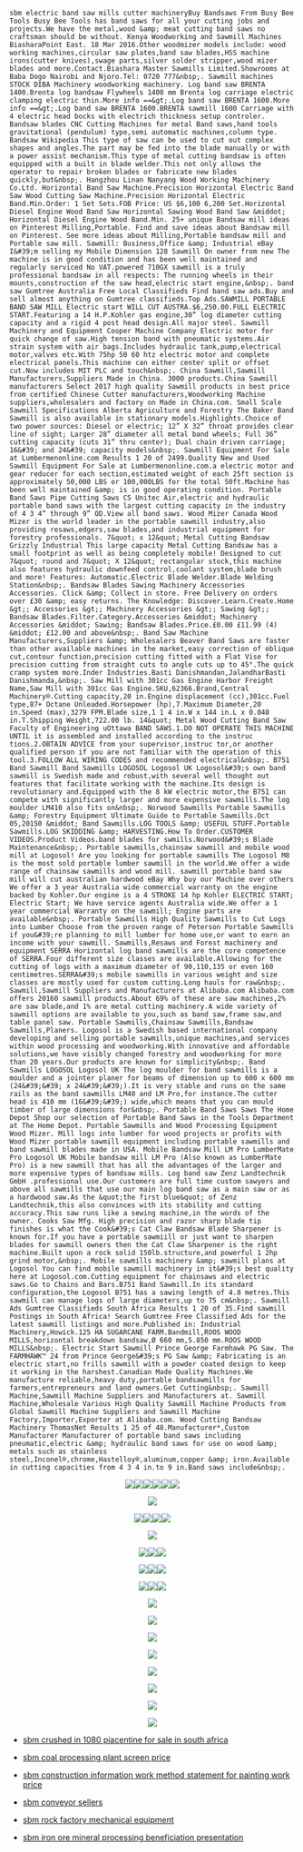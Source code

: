 
```
sbm electric band saw mills cutter machineryBuy Bandsaws From Busy Bee Tools Busy Bee Tools has band saws for all your cutting jobs and projects.We have the metal,wood &amp; meat cutting band saws no craftsman should be without. Kenya Woodworking and Sawmill Machines BiasharaPoint East. 18 Mar 2016.Other woodmizer models include: wood working machines,circular saw plates,band saw blades,HSS machine irons(cutter knives),swage parts,silver solder stripper,wood mizer blades and more.Contact.Biashara Master Sawmills Limited.Showrooms at Baba Dogo Nairobi and Njoro.Tel: 0720 777&nbsp;. Sawmill machines STOCK DIBA Machinery woodworking machinery. Log band saw BRENTA 1400.Brenta log bandsaw Flywheels 1400 mm Brenta log carriage electric clamping electric thin.More info ==&gt;.Log band saw BRENTA 1600.More info ==&gt;.Log band saw BRENTA 1600.BRENTA sawmill 1600 Carriage with 4 electric head bocks with electrich thickness setup controler. Bandsaw blades CNC Cutting Machines for metal Band saws,hand tools gravitational (pendulum) type,semi automatic machines,column type. Bandsaw Wikipedia This type of saw can be used to cut out complex shapes and angles.The part may be fed into the blade manually or with a power assist mechanism.This type of metal cutting bandsaw is often equipped with a built in blade welder.This not only allows the operator to repair broken blades or fabricate new blades quickly,but&nbsp;. Hangzhou Linan Nanyang Wood Working Machinery Co.Ltd. Horizontal Band Saw Machine.Precision Horizontal Electric Band Saw Wood Cutting Saw Machine.Precision Horizontal Electric Band.Min.Order: 1 Set Sets.FOB Price: US $6,100 6,200 Set.Horizontal Diesel Engine Wood Band Saw Horizontal Sawing Wood Band Saw &middot; Horizontal Diesel Engine Wood Band.Min. 25+ unique Bandsaw mill ideas on Pinterest Milling,Portable. Find and save ideas about Bandsaw mill on Pinterest. See more ideas about Milling,Portable bandsaw mill and Portable saw mill. Sawmill: Business,Office &amp; Industrial eBay I&#39;m selling my Mobile Dimension 128 Sawmill On owner from new The machine is in good condition and has been well maintained and regularly serviced No VAT.powered 710GX sawmill is a truly professional bandsaw in all respects: The running wheels in their mounts,construction of the saw head,electric start engine,&nbsp;. band saw Gumtree Australia Free Local Classifieds Find band saw ads.Buy and sell almost anything on Gumtree classifieds.Top Ads.SAWMILL PORTABLE BAND SAW MILL Electric start WILL CUT AUSTRA.$6,250.00.FULL ELECTRIC START.Featuring a 14 H.P.Kohler gas engine,30” log diameter cutting capacity and a rigid 4 post head design.All major steel. Sawmill Machinery and Equipment Cooper Machine Company Electric motor for quick change of saw.High tension band with pneumatic systems.Air strain system with air bags.Includes hydraulic tank,pump,electrical motor,valves etc.With 75hp 50 60 htz electric motor and complete electrical panels.This machine can either center split or offset cut.Now includes MIT PLC and touch&nbsp;. China Sawmill,Sawmill Manufacturers,Suppliers Made in China. 3000 products.China Sawmill manufacturers Select 2017 high quality Sawmill products in best price from certified Chinese Cutter manufacturers,Woodworking Machine suppliers,wholesalers and factory on Made in China.com. Small Scale Sawmill Specifications Alberta Agriculture and Forestry The Baker Band Sawmill is also available in stationary models.Highlights.Choice of two power sources: Diesel or electric; 12” X 32” throat provides clear line of sight; Larger 28” diameter all metal band wheels; Full 36” cutting capacity (cuts 31” thru center); Dual chain driven carriage; 16&#39; and 24&#39; capacity models&nbsp;. Sawmill Equipment For Sale at Lumbermenonline.com Results 1 20 of 2499.Quality New and Used Sawmill Equipment For Sale at Lumbermenonline.com.a electric motor and gear reducer for each section,estimated weight of each 25ft section is approximately 50,000 LBS or 100,000LBS for the total 50ft.Machine has been well maintained &amp; is in good operating condition. Portable Band Saws Pipe Cutting Saws CS Unitec Air,electric and hydraulic portable band saws with the largest cutting capacity in the industry of 4 3 4” through 9” OD.View all band saws. Wood Mizer Canada Wood Mizer is the world leader in the portable sawmill industry,also providing resaws,edgers,saw blades,and industrial equipment for forestry professionals. 7&quot; x 12&quot; Metal Cutting Bandsaw Grizzly Industrial This large capacity Metal Cutting Bandsaw has a small footprint as well as being completely mobile! Designed to cut 7&quot; round and 7&quot; X 12&quot; rectangular stock,this machine also features hydraulic downfeed control,coolant system,blade brush and more! Features: Automatic.Electric Blade Welder.Blade Welding Station&nbsp;. Bandsaw Blades Sawing Machinery Accessories Accessories. Click &amp; Collect in store. Free Delivery on orders over £30 &amp; easy returns. The Knowledge: Discover.Learn.Create.Home &gt;; Accessories &gt;; Machinery Accessories &gt;; Sawing &gt;; Bandsaw Blades.Filter.Category.Accessories &middot; Machinery Accessories &middot; Sawing; Bandsaw Blades.Price.£0.00 £11.99 (4) &middot; £12.00 and above&nbsp;. Band Saw Machine Manufacturers,Suppliers &amp; Wholesalers Beaver Band Saws are faster than other available machines in the market,easy correction of oblique cut,contour function,precision cutting fitted with a Flat Vise for precision cutting from straight cuts to angle cuts up to 45°.The quick cramp system more.Inder Industries.Basti Danishmandan,JalandharBasti Danishmanda,&nbsp;. Saw Mill with 301cc Gas Engine Harbor Freight Name,Saw Mill with 301cc Gas Engine.SKU,62366.Brand,Central Machinery®.Cutting capacity,20 in.Engine displacement (cc),301cc.Fuel type,87+ Octane Unleaded.Horsepower (hp),7.Maximum Diameter,20 in.Speed (max),3279 FPM.Blade size,1 1 4 in.W x 144 in.L x 0.048 in.T.Shipping Weight,722.00 lb. 14&quot; Metal Wood Cutting Band Saw Faculty of Engineering uOttawa BAND SAWS.1.DO NOT OPERATE THIS MACHINE UNTIL it is assembled and installed according to the instruc tions.2.OBTAIN ADVICE from your supervisor,instruc tor,or another qualified person if you are not familiar with the operation of this tool.3.FOLLOW ALL WIRING CODES and recommended electrical&nbsp;. B751 Band Sawmill Band Sawmills LOGOSOL Logosol UK Logosol&#39;s own band sawmill is Swedish made and robust,with several well thought out features that facilitate working with the machine.Its design is revolutionary and.Equipped with the 8 kW electric motor,the B751 can compete with significantly larger and more expensive sawmills.The log moulder LM410 also fits on&nbsp;. Norwood Sawmills Portable Sawmills &amp; Forestry Equipment Ultimate Guide to Portable Sawmills.Oct 05,20150 &middot; Band Sawmills.LOG TOOLS &amp; USEFUL STUFF.Portable Sawmills.LOG SKIDDING &amp; HARVESTING.How To Order.CUSTOMER VIDEOS.Product Videos.band blades for swmills.Norwood&#39;s Blade Maintenance&nbsp;. Portable sawmills,chainsaw sawmill and mobile wood mill at Logosol! Are you looking for portable sawmills The Logosol M8 is the most sold portable lumber sawmill in the world.We offer a wide range of chainsaw sawmills and wood mill. sawmill portable band saw mill will cut australian hardwood eBay Why buy our Machine over others We offer a 3 year Australia wide commercial warranty on the engine backed by Kohler.Our engine is a 4 STROKE 14 hp Kohler ELECTRIC START; Electric Start; We have service agents Australia wide.We offer a 1 year commercial Warranty on the sawmill; Engine parts are available&nbsp;. Portable Sawmills High Quality Sawmills to Cut Logs into Lumber Choose from the proven range of Peterson Portable Sawmills if you&#39;re planning to mill lumber for home use,or want to earn an income with your sawmill. Sawmills,Resaws and Forest machinery and equipment SERRA Horizontal log band sawmills are the core competence of SERRA.Four different size classes are available.Allowing for the cutting of logs with a maximum diameter of 90,110,135 or even 160 centimetres.SERRA&#39;s mobile sawmills in various weight and size classes are mostly used for custom cutting.Long hauls for raw&nbsp;. Sawmill,Sawmill Suppliers and Manufacturers at Alibaba.com Alibaba.com offers 20160 sawmill products.About 69% of these are saw machines,2% are saw blade,and 1% are metal cutting machinery.A wide variety of sawmill options are available to you,such as band saw,frame saw,and table panel saw. Portable Sawmills,Chainsaw Sawmills,Bandsaw Sawmills,Planers. Logosol is a Swedish based international company developing and selling portable sawmills,unique machines,and services within wood processing and woodworking.With innovative and affordable solutions,we have visibly changed forestry and woodworking for more than 20 years.Our products are known for simplicity&nbsp;. Band Sawmills LOGOSOL Logosol UK The log moulder for band sawmills is a moulder and a jointer planer for beams of dimension up to 600 x 600 mm (24&#39;&#39; x 24&#39;&#39;).It is very stable and runs on the same rails as the band sawmills LM40 and LM Pro,for instance.The cutter head is 410 mm (16&#39;&#39;) wide,which means that you can mould timber of large dimensions for&nbsp;. Portable Band Saws Saws The Home Depot Shop our selection of Portable Band Saws in the Tools Department at The Home Depot. Portable Sawmills and Wood Processing Equipment Wood Mizer. Mill logs into lumber for wood projects or profits with Wood Mizer portable sawmill equipment including portable sawmills and band sawmill blades made in USA. Mobile Bandsaw Mill LM Pro LumberMate Pro Logosol UK Mobile bandsaw mill LM Pro (Also known as LumberMate Pro) is a new sawmill that has all the advantages of the larger and more expensive types of bandsaw mills. Log band saw Zenz Landtechnik GmbH .professional use.Our customers are full time custom sawyers and above all sawmills that use our main log band saw as a main saw or as a hardwood saw.As the &quot;the first blue&quot; of Zenz Landtechnik,this also convinces with its stability and cutting accuracy.This saw runs like a sewing machine,in the words of the owner. Cooks Saw Mfg. High precision and razor sharp blade tip finishes is what the Cook&#39;s Cat Claw Bandsaw Blade Sharpener is known for.If you have a portable sawmiill or just want to sharpen blades for sawmill owners then the Cat Claw Sharpener is the right machine.Built upon a rock solid 150lb.structure,and powerful 1 2hp grind motor,&nbsp;. Mobile sawmills machinery &amp; sawmill plans at Logosol You can find mobile sawmill machinery in it&#39;s best quality here at Logosol.com.Cutting equipment for chainsaws and electric saws.Go to Chains and Bars.B751 Band Sawmill.In its standard configuration,the Logosol B751 has a sawing length of 4.8 metres.This sawmill can manage logs of large diameters,up to 75 cm&nbsp;. Sawmill Ads Gumtree Classifieds South Africa Results 1 20 of 35.Find sawmill Postings in South Africa! Search Gumtree Free Classified Ads for the latest sawmill listings and more.Published in: Industrial Machinery,Howick.125 HA SUGARCANE FARM.Bandmill,ROOS WOOD MILLS,horizontal breakdown bandsaw,Ø 660 mm,5.850 mm.ROOS WOOD MILLS&nbsp;. Electric Start Sawmill Prince George Farmhawk PG Saw. The FARMHAWK™ 24 from Prince George&#39;s PG Saw &amp; Fabricating is an electric start,no frills sawmill with a powder coated design to keep it working in the harshest.Canadian Made Quality Machines.We manufacture reliable,heavy duty,portable bandsawmills for farmers,entrepreneurs and land owners.Get Cutting&nbsp;. Sawmill Machine,Sawmill Machine Suppliers and Manufacturers at. Sawmill Machine,Wholesale Various High Quality Sawmill Machine Products from Global Sawmill Machine Suppliers and Sawmill Machine Factory,Importer,Exporter at Alibaba.com. Wood Cutting Bandsaw Machinery ThomasNet Results 1 25 of 48.Manufacturer*,Custom Manufacturer Manufacturer of portable band saws including pneumatic,electric &amp; hydraulic band saws for use on wood &amp; metals such as stainless steel,Inconel®,chrome,Hastelloy®,aluminum,copper &amp; iron.Available in cutting capacities from 4 3 4 in.to 9 in.Band saws include&nbsp;. 
```

<div align="center">
  
<a rel="nofollow" href="https://m.shibang-china.com?f=github&k=sbm+electric+band+saw+mills+cutter+machinery"><img src="https://static.shibang-china.com/en/l.png"></a><img src="https://static.shibang-china.com/en/hw.png"><a rel="nofollow" href="https://m.shibang-china.com/product/?f=github&k=sbm+electric+band+saw+mills+cutter+machinery"><img src="https://static.shibang-china.com/en/p.png"></a><a rel="nofollow" href="https://m.shibang-china.com/cases/?f=github&k=sbm+electric+band+saw+mills+cutter+machinery"><img src="https://static.shibang-china.com/en/c.png"></a><a rel="nofollow" href="https://m.shibang-china.com/news/?f=github&k=sbm+electric+band+saw+mills+cutter+machinery"><img src="https://static.shibang-china.com/en/n.png"></a><a rel="nofollow" href="https://m.shibang-china.com?f=github&k=sbm+electric+band+saw+mills+cutter+machinery"><img src="https://static.shibang-china.com/en/m.png"></a>

<a rel="nofollow" href="https://m.shibang-china.com/product/?f=github&k=sbm+electric+band+saw+mills+cutter+machinery"><img src="https://static.shibang-china.com/en/b.jpg"></a>
  
<a rel="nofollow" href="https://m.shibang-china.com/solution-aggregate.html?f=github&k=sbm+electric+band+saw+mills+cutter+machinery"><img src="https://static.shibang-china.com/en/a.jpg"></a><a rel="nofollow" href="https://m.shibang-china.com/solution-mine.html?f=github&k=sbm+electric+band+saw+mills+cutter+machinery"><img src="https://static.shibang-china.com/en/m.jpg"></a><a rel="nofollow" href="https://m.shibang-china.com/solution-mill.html?f=github&k=sbm+electric+band+saw+mills+cutter+machinery"><img src="https://static.shibang-china.com/en/g.jpg"></a><a rel="nofollow" href="https://m.shibang-china.com/solution-epc.html?f=github&k=sbm+electric+band+saw+mills+cutter+machinery"><img src="https://static.shibang-china.com/en/e.jpg"></a>

<a rel="nofollow" href="https://m.shibang-china.com/product/?f=github&k=sbm+electric+band+saw+mills+cutter+machinery"><img src="https://static.shibang-china.com/en/a-p.png"></a>

<a rel="nofollow" href="https://m.shibang-china.com/product/crusher/c6x.html?f=github&k=sbm+electric+band+saw+mills+cutter+machinery"><img src="https://static.shibang-china.com/en/j.jpg"></a><a rel="nofollow" href="https://m.shibang-china.com/product/crusher/ci5x.html?f=github&k=sbm+electric+band+saw+mills+cutter+machinery"><img src="https://static.shibang-china.com/en/i.jpg"></a><a rel="nofollow" href="https://m.shibang-china.com/product/crusher/hst.html?f=github&k=sbm+electric+band+saw+mills+cutter+machinery"><img src="https://static.shibang-china.com/en/c.jpg"></a>

<a rel="nofollow" href="https://m.shibang-china.com/product/mill/mtw.html?f=github&k=sbm+electric+band+saw+mills+cutter+machinery"><img src="https://static.shibang-china.com/en/mtw.jpg"></a><a rel="nofollow" href="https://m.shibang-china.com/product/mill/scm.html?f=github&k=sbm+electric+band+saw+mills+cutter+machinery"><img src="https://static.shibang-china.com/en/scm.jpg"></a><a rel="nofollow" href="https://m.shibang-china.com/product/mill/lm.html?f=github&k=sbm+electric+band+saw+mills+cutter+machinery"><img src="https://static.shibang-china.com/en/lm.jpg"></a>

<a rel="nofollow" href="https://m.shibang-china.com/product/sand/vsi6x.html?f=github&k=sbm+electric+band+saw+mills+cutter+machinery"><img src="https://static.shibang-china.com/en/6x.jpg"></a><a rel="nofollow" href="https://m.shibang-china.com/product/sand/vu.html?f=github&k=sbm+electric+band+saw+mills+cutter+machinery"><img src="https://static.shibang-china.com/en/vu.jpg"></a><a rel="nofollow" href="https://m.shibang-china.com/product/mobile/klun.html?f=github&k=sbm+electric+band+saw+mills+cutter+machinery"><img src="https://static.shibang-china.com/en/k.jpg"></a>

<a rel="nofollow" href="https://m.shibang-china.com/cases/?f=github&k=sbm+electric+band+saw+mills+cutter+machinery"><img src="https://static.shibang-china.com/en/case.png"></a>

<a rel="nofollow" href="https://m.shibang-china.com/cases/aggregate/202.html?f=github&k=sbm+electric+band+saw+mills+cutter+machinery"><img src="https://static.shibang-china.com/en/c-1.jpg"></a>

<a rel="nofollow" href="https://m.shibang-china.com/cases/aggregate/203.html?f=github&k=sbm+electric+band+saw+mills+cutter+machinery"><img src="https://static.shibang-china.com/en/c-2.jpg"></a>

<a rel="nofollow" href="https://m.shibang-china.com/cases/mill/123.html?f=github&k=sbm+electric+band+saw+mills+cutter+machinery"><img src="https://static.shibang-china.com/en/c-3.jpg"></a>

<a rel="nofollow" href="https://m.shibang-china.com/contact_us.html?f=github&k=sbm+electric+band+saw+mills+cutter+machinery"><img src="https://static.shibang-china.com/en/contact.png"></a>

<a rel="nofollow" href="https://swt.shibang-china.com/?f=github&k=sbm+electric+band+saw+mills+cutter+machinery"><img src="https://static.shibang-china.com/en/chat.png"></a>

<a rel="nofollow" href="https://whatsapp.shibangsoft.com/WhatsApp.php?f=github&k=sbm+electric+band+saw+mills+cutter+machinery"><img src="https://static.shibang-china.com/en/whatsapp.png"></a>

<a rel="nofollow" href="https://m.shibang-china.com/?f=github&k=sbm+electric+band+saw+mills+cutter+machinery"><img src="https://static.shibang-china.com/en/website.png"></a>

</div>


* [sbm crushed in 1080 piacentine for sale in south africa](sbm%20crushed%20in%201080%20piacentine%20for%20sale%20in%20south%20africa.md)

* [sbm coal processing plant screen price](sbm%20coal%20processing%20plant%20screen%20price.md)

* [sbm construction information work method statement for painting work price](sbm%20construction%20information%20work%20method%20statement%20for%20painting%20work%20price.md)

* [sbm conveyor sellers](sbm%20conveyor%20sellers.md)

* [sbm rock factory mechanical equipment](sbm%20rock%20factory%20mechanical%20equipment.md)

* [sbm iron ore mineral processing beneficiation presentation](sbm%20iron%20ore%20mineral%20processing%20beneficiation%20presentation.md)